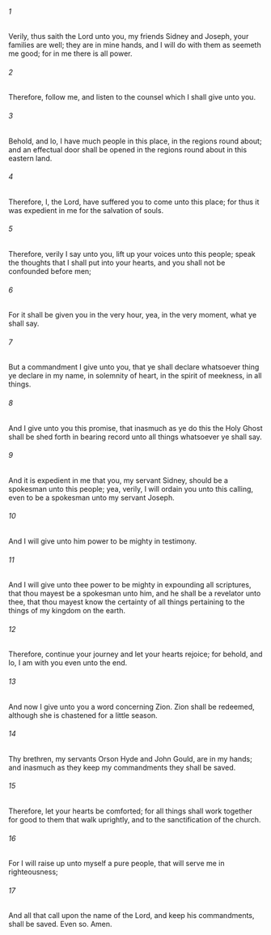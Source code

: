 ###### 1
Verily, thus saith the Lord unto you, my friends Sidney and Joseph, your families are well; they are in mine hands, and I will do with them as seemeth me good; for in me there is all power.

###### 2
Therefore, follow me, and listen to the counsel which I shall give unto you.

###### 3
Behold, and lo, I have much people in this place, in the regions round about; and an effectual door shall be opened in the regions round about in this eastern land.

###### 4
Therefore, I, the Lord, have suffered you to come unto this place; for thus it was expedient in me for the salvation of souls.

###### 5
Therefore, verily I say unto you, lift up your voices unto this people; speak the thoughts that I shall put into your hearts, and you shall not be confounded before men;

###### 6
For it shall be given you in the very hour, yea, in the very moment, what ye shall say.

###### 7
But a commandment I give unto you, that ye shall declare whatsoever thing ye declare in my name, in solemnity of heart, in the spirit of meekness, in all things.

###### 8
And I give unto you this promise, that inasmuch as ye do this the Holy Ghost shall be shed forth in bearing record unto all things whatsoever ye shall say.

###### 9
And it is expedient in me that you, my servant Sidney, should be a spokesman unto this people; yea, verily, I will ordain you unto this calling, even to be a spokesman unto my servant Joseph.

###### 10
And I will give unto him power to be mighty in testimony.

###### 11
And I will give unto thee power to be mighty in expounding all scriptures, that thou mayest be a spokesman unto him, and he shall be a revelator unto thee, that thou mayest know the certainty of all things pertaining to the things of my kingdom on the earth.

###### 12
Therefore, continue your journey and let your hearts rejoice; for behold, and lo, I am with you even unto the end.

###### 13
And now I give unto you a word concerning Zion. Zion shall be redeemed, although she is chastened for a little season.

###### 14
Thy brethren, my servants Orson Hyde and John Gould, are in my hands; and inasmuch as they keep my commandments they shall be saved.

###### 15
Therefore, let your hearts be comforted; for all things shall work together for good to them that walk uprightly, and to the sanctification of the church.

###### 16
For I will raise up unto myself a pure people, that will serve me in righteousness;

###### 17
And all that call upon the name of the Lord, and keep his commandments, shall be saved. Even so. Amen.


